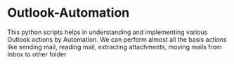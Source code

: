 # Outlook-Automation
This python scripts helps in understanding and implementing various Outlook actions by Automation.
We can perform almost all the basis actions like sending mail, reading mail, extracting attachments,
moving mails from Inbox to other folder
